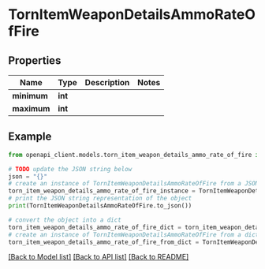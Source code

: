 # TornItemWeaponDetailsAmmoRateOfFire


## Properties

Name | Type | Description | Notes
------------ | ------------- | ------------- | -------------
**minimum** | **int** |  | 
**maximum** | **int** |  | 

## Example

```python
from openapi_client.models.torn_item_weapon_details_ammo_rate_of_fire import TornItemWeaponDetailsAmmoRateOfFire

# TODO update the JSON string below
json = "{}"
# create an instance of TornItemWeaponDetailsAmmoRateOfFire from a JSON string
torn_item_weapon_details_ammo_rate_of_fire_instance = TornItemWeaponDetailsAmmoRateOfFire.from_json(json)
# print the JSON string representation of the object
print(TornItemWeaponDetailsAmmoRateOfFire.to_json())

# convert the object into a dict
torn_item_weapon_details_ammo_rate_of_fire_dict = torn_item_weapon_details_ammo_rate_of_fire_instance.to_dict()
# create an instance of TornItemWeaponDetailsAmmoRateOfFire from a dict
torn_item_weapon_details_ammo_rate_of_fire_from_dict = TornItemWeaponDetailsAmmoRateOfFire.from_dict(torn_item_weapon_details_ammo_rate_of_fire_dict)
```
[[Back to Model list]](../README.md#documentation-for-models) [[Back to API list]](../README.md#documentation-for-api-endpoints) [[Back to README]](../README.md)


